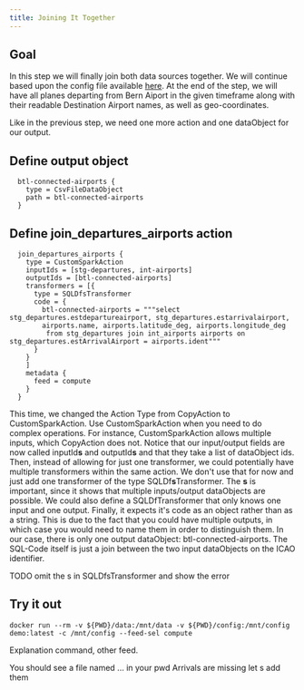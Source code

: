 ```yaml
---
title: Joining It Together
---
```


## Goal
In this step we will finally join both data sources together.
We will continue based upon the config file available [here](application-compute-part1-cols.conf).
At the end of the step, we will have all planes departing from Bern Aiport
in the given timeframe along with their readable Destination Airport names, as well as geo-coordinates.

Like in the previous step, we need one more action and one dataObject for our output.

## Define output object

      btl-connected-airports {
        type = CsvFileDataObject
        path = btl-connected-airports
      }

## Define join_departures_airports action

      join_departures_airports {
        type = CustomSparkAction
        inputIds = [stg-departures, int-airports]
        outputIds = [btl-connected-airports]
        transformers = [{
          type = SQLDfsTransformer
          code = {
            btl-connected-airports = """select stg_departures.estdepartureairport, stg_departures.estarrivalairport,
            airports.name, airports.latitude_deg, airports.longitude_deg
             from stg_departures join int_airports airports on stg_departures.estArrivalAirport = airports.ident"""
          }
        }
        ]
        metadata {
          feed = compute
        }
      }
This time, we changed the Action Type from CopyAction to CustomSparkAction.
Use CustomSparkAction when you need to do complex operations. For instance, CustomSparkAction allows multiple inputs,
which CopyAction does not.
Notice that our input/output fields are now called inputId**s** and outputId**s** and that they take a list of dataObject ids.
Then, instead of allowing for just one transformer, we could potentially have multiple transformers within the same action.
We don't use that for now and just add one transformer of the type SQLDf**s**Transformer.
The **s** is important, since it shows that multiple inputs/output dataObjects are possible.
We could also define a SQLDfTransformer that only knows one input and one output.
Finally, it expects it's code as an object rather than as a string. This is due to the fact that you could have multiple
outputs, in which case you would need to name them in order to distinguish them.
In our case, there is only one output dataObject: btl-connected-airports.
The SQL-Code itself is just a join between the two input dataObjects on the ICAO identifier.



TODO omit the s in SQLDfsTransformer and show the error

## Try it out

    docker run --rm -v ${PWD}/data:/mnt/data -v ${PWD}/config:/mnt/config demo:latest -c /mnt/config --feed-sel compute
Explanation command, other feed.

You should see a file named ... in your pwd
Arrivals are missing let s add them
